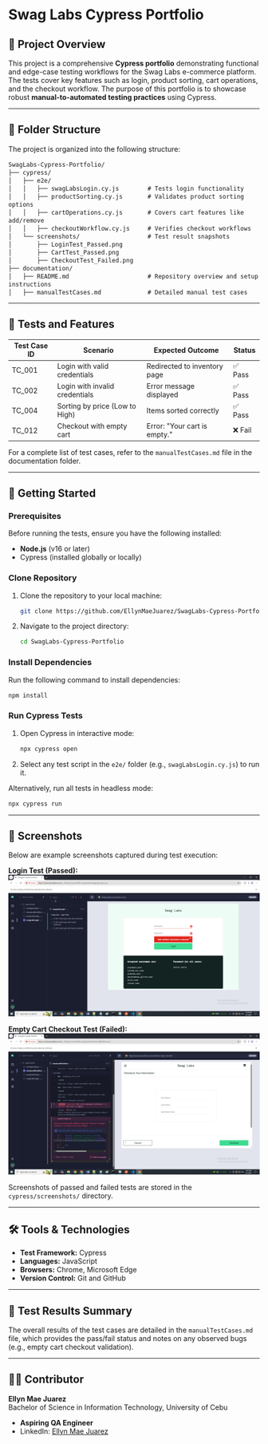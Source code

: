 # Swag Labs Cypress Portfolio

## 📜 Project Overview
This project is a comprehensive **Cypress portfolio** demonstrating functional and edge-case testing workflows for the Swag Labs e-commerce platform. The tests cover key features such as login, product sorting, cart operations, and the checkout workflow. The purpose of this portfolio is to showcase robust **manual-to-automated testing practices** using Cypress.

---

## 📁 Folder Structure

The project is organized into the following structure:

```plaintext
SwagLabs-Cypress-Portfolio/
├── cypress/
│   ├── e2e/
│   │   ├── swagLabsLogin.cy.js        # Tests login functionality
│   │   ├── productSorting.cy.js       # Validates product sorting options
│   │   ├── cartOperations.cy.js       # Covers cart features like add/remove
│   │   ├── checkoutWorkflow.cy.js     # Verifies checkout workflows
│   └── screenshots/                   # Test result snapshots
│       ├── LoginTest_Passed.png
│       ├── CartTest_Passed.png
│       ├── CheckoutTest_Failed.png
├── documentation/
│   ├── README.md                      # Repository overview and setup instructions
│   ├── manualTestCases.md             # Detailed manual test cases
```

---

## 🧪 Tests and Features

| **Test Case ID** | **Scenario**                             | **Expected Outcome**                               | **Status**   |
|------------------|------------------------------------------|---------------------------------------------------|--------------|
| TC_001           | Login with valid credentials            | Redirected to inventory page                     | ✅ Pass      |
| TC_002           | Login with invalid credentials          | Error message displayed                          | ✅ Pass      |
| TC_004           | Sorting by price (Low to High)          | Items sorted correctly                           | ✅ Pass      |
| TC_012           | Checkout with empty cart                | Error: "Your cart is empty."                     | ❌ Fail      |

For a complete list of test cases, refer to the `manualTestCases.md` file in the documentation folder.

---

## 🚀 Getting Started

### **Prerequisites**
Before running the tests, ensure you have the following installed:
- **Node.js** (v16 or later)
- Cypress (installed globally or locally)

### **Clone Repository**
1. Clone the repository to your local machine:
   ```bash
   git clone https://github.com/EllynMaeJuarez/SwagLabs-Cypress-Portfolio.git
   ```

2. Navigate to the project directory:
   ```bash
   cd SwagLabs-Cypress-Portfolio
   ```

### **Install Dependencies**
Run the following command to install dependencies:
```bash
npm install
```

### **Run Cypress Tests**
1. Open Cypress in interactive mode:
   ```bash
   npx cypress open
   ```
2. Select any test script in the `e2e/` folder (e.g., `swagLabsLogin.cy.js`) to run it.

Alternatively, run all tests in headless mode:
```bash
npx cypress run
```

---

## 📸 Screenshots

Below are example screenshots captured during test execution:

**Login Test (Passed):**  
![LoginTest_Passed](screenshots/swagLabsLogin.png)

**Empty Cart Checkout Test (Failed):**  
![Empty_Cart_CheckoutTest_Failed](screenshots/checkoutWorkflow.png)

Screenshots of passed and failed tests are stored in the `cypress/screenshots/` directory.

---

## 🛠 Tools & Technologies
- **Test Framework:** Cypress
- **Languages:** JavaScript
- **Browsers:** Chrome, Microsoft Edge
- **Version Control:** Git and GitHub

---

## 📄 Test Results Summary
The overall results of the test cases are detailed in the `manualTestCases.md` file, which provides the pass/fail status and notes on any observed bugs (e.g., empty cart checkout validation).

---

## 🙋‍♀️ Contributor
**Ellyn Mae Juarez**  
Bachelor of Science in Information Technology, University of Cebu  
- **Aspiring QA Engineer**
- LinkedIn: [Ellyn Mae Juarez](https://www.linkedin.com/in/ellynmaejuarez)

